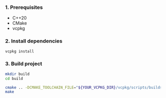 ### 1. Prerequisites

- C++20
- CMake
- vcpkg

### 2. Install dependencies

```bash
vcpkg install
```

### 3. Build project

```bash
mkdir build
cd build

cmake .. -DCMAKE_TOOLCHAIN_FILE="${YOUR_VCPKG_DIR}/vcpkg/scripts/buildsystems/vcpkg.cmake"
make
```